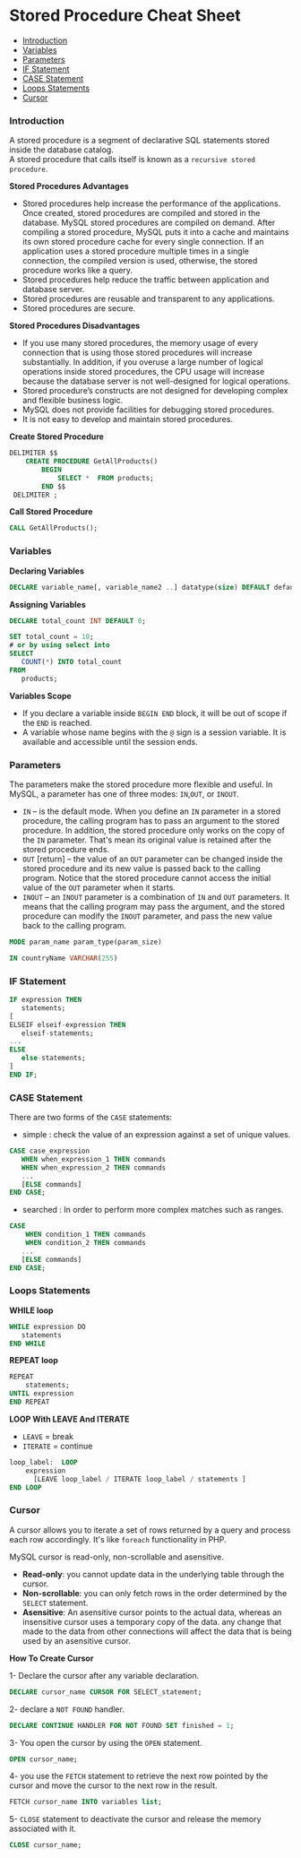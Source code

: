 # Stored Procedure Cheat Sheet

* [Introduction](#introduction)
* [Variables](#variables)
* [Parameters](#parameters)
* [IF Statement](#if-statement)
* [CASE Statement](#case-statement)
* [Loops Statements](#loops-statements)
* [Cursor](#cursor)

### Introduction
A stored procedure is a segment of declarative SQL statements stored inside the database catalog. <br>
A stored procedure that calls itself is known as a `recursive stored procedure`.

**Stored Procedures Advantages**

* Stored procedures help increase the performance of the applications. Once created, stored procedures are compiled and stored in the database. MySQL stored procedures are compiled on demand. After compiling a stored procedure, MySQL puts it into a cache and maintains its own stored procedure cache for every single connection. If an application uses a stored procedure multiple times in a single connection, the compiled version is used, otherwise, the stored procedure works like a query.
* Stored procedures help reduce the traffic between application and database server.
* Stored procedures are reusable and transparent to any applications.
* Stored procedures are secure.

**Stored Procedures Disadvantages**

* If you use many stored procedures, the memory usage of every connection that is using those stored procedures will increase substantially. In addition, if you overuse a large number of logical operations inside stored procedures, the CPU usage will increase because the database server is not well-designed for logical operations.
* Stored procedure’s constructs are not designed for developing complex and flexible business logic.
* MySQL does not provide facilities for debugging stored procedures.
* It is not easy to develop and maintain stored procedures.

**Create Stored Procedure**
```sql
DELIMITER $$
    CREATE PROCEDURE GetAllProducts()
        BEGIN
            SELECT *  FROM products;
        END $$
 DELIMITER ;
```

**Call Stored Procedure**
```sql
CALL GetAllProducts();
```

### Variables
**Declaring Variables**
```sql
DECLARE variable_name[, variable_name2 ..] datatype(size) DEFAULT default_value;
```

**Assigning Variables**
```sql
DECLARE total_count INT DEFAULT 0;

SET total_count = 10;
# or by using select into
SELECT
   COUNT(*) INTO total_count
FROM
   products;
```

**Variables Scope**
* If you declare a variable inside `BEGIN END` block, it will be out of scope if the `END` is reached.
* A variable whose name begins with the `@` sign is a session variable. It is available and accessible until the session ends.

### Parameters
The parameters make the stored procedure more flexible and useful. In MySQL, a parameter has one of three modes: `IN`,`OUT`, or `INOUT`.
* `IN` – is the default mode. When you define an `IN` parameter in a stored procedure, the calling program has to pass an argument to the stored procedure. In addition, the stored procedure only works on the copy of the `IN` parameter. That's mean its original value is retained after the stored procedure ends.
* `OUT` [return] – the value of an `OUT` parameter can be changed inside the stored procedure and its new value is passed back to the calling program. Notice that the stored procedure cannot access the initial value of the `OUT` parameter when it starts.
* `INOUT` – an `INOUT` parameter is a combination of `IN` and `OUT` parameters. It means that the calling program may pass the argument, and the stored procedure can modify the `INOUT` parameter, and pass the new value back to the calling program.

```sql
MODE param_name param_type(param_size)

IN countryName VARCHAR(255)
```

### IF Statement
```sql
IF expression THEN
   statements;
[
ELSEIF elseif-expression THEN
   elseif-statements;
...
ELSE
   else-statements;
]
END IF;
```

### CASE Statement
There are two forms of the `CASE` statements:
* simple : check the value of an expression against a set of unique values.
```sql
CASE case_expression
   WHEN when_expression_1 THEN commands
   WHEN when_expression_2 THEN commands
   ...
   [ELSE commands]
END CASE;
```
* searched : In order to perform more complex matches such as ranges.
```sql
CASE
    WHEN condition_1 THEN commands
    WHEN condition_2 THEN commands
   ...
   [ELSE commands]
END CASE;
```

### Loops Statements
**WHILE loop**
```sql
WHILE expression DO
   statements
END WHILE
```
**REPEAT loop**
```sql
REPEAT
    statements;
UNTIL expression
END REPEAT
```
**LOOP With LEAVE And ITERATE**
* `LEAVE` = break
* `ITERATE` = continue
```sql
loop_label:  LOOP
    expression
      [LEAVE loop_label / ITERATE loop_label / statements ]
END LOOP
```

### Cursor
A cursor allows you to iterate a set of rows returned by a query and process each row accordingly. It's like `foreach` functionality in PHP.

MySQL cursor is read-only, non-scrollable and asensitive.

* **Read-only**: you cannot update data in the underlying table through the cursor.
* **Non-scrollable**: you can only fetch rows in the order determined by the `SELECT` statement.
* **Asensitive**: An asensitive cursor points to the actual data, whereas an insensitive cursor uses a temporary copy of the data. any change that made to the data from other connections will affect the data that is being used by an asensitive cursor.

**How To Create Cursor**

1- Declare the cursor after any variable declaration.
```sql
DECLARE cursor_name CURSOR FOR SELECT_statement;
```
2- declare a `NOT FOUND` handler.
```sql
DECLARE CONTINUE HANDLER FOR NOT FOUND SET finished = 1;
```
3- You open the cursor by using the `OPEN` statement.
```sql
OPEN cursor_name;
```
4- you use the `FETCH` statement to retrieve the next row pointed by the cursor and move the cursor to the next row in the result.
```sql
FETCH cursor_name INTO variables list;
```
5- `CLOSE` statement to deactivate the cursor and release the memory associated with it.
```sql
CLOSE cursor_name;
```
